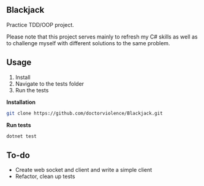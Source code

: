 Blackjack
----

Practice TDD/OOP project.

Please note that this project serves mainly to refresh my C# skills as well as to challenge myself with different solutions to the same problem.


Usage
----

1. Install
2. Navigate to the tests folder
3. Run the tests

**Installation**
```bash
git clone https://github.com/doctorviolence/Blackjack.git
```

**Run tests**
```bash
dotnet test
```

To-do
----

- Create web socket and client and write a simple client
- Refactor, clean up tests
